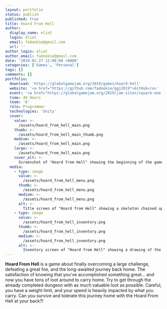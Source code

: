 ```yaml
---
layout: portfolio
status: publish
published: true
title: Hoard From Hell
author:
  display_name: eliot
  login: eliot
  email: fadookie@gmail.com
  url: ''
author_login: eliot
author_email: fadookie@gmail.com
date: '2019-01-27 12:00:00 +0000'
categories: ['Games', 'Personal']
tags: []
comments: []
portfolio:
  download: 'https://globalgamejam.org/2019/games/hoard-hell'
  website: '<a href="https://github.com/fadookie/ggj2019">GitHub</a>'
  event: '<a href="https://globalgamejam.org/2019/jam-sites/square-one-clubs">Global Game Jam Sacramento 2019</a>'
  time: 48 Hours
  team: '6'
  role: Programmer
  technologies: 'Unity'
  cover:
    value: >-
      /assets/hoard_from_hell_main.png
    thumb: >-
      /assets/hoard_from_hell_main_thumb.png
    medium: >-
      /assets/hoard_from_hell_main.png
    large: >-
      /assets/hoard_from_hell_main.png
    cover_alt: >-
      Screenshot of "Hoard from Hell" showing the beginning of the game where the final boss, a giant red demon has been slain. The corpses of a couple of his minions and lots of loot is strewn around the ground around the player, a man in armor with a shield and viking-style helmet.
  media:
    - type: image
      value: >-
        /assets/hoard_from_hell_menu.png 
      thumb: >-
        /assets/hoard_from_hell_menu.png 
      medium: >-
        /assets/hoard_from_hell_menu.png 
      alt: >-
        Title screen of "Hoard from Hell" showing a skeleton chained up to a stone wall. There are "Play" and "Quit" buttons.
    - type: image
      value: >-
        /assets/hoard_from_hell_inventory.png
      thumb: >-
        /assets/hoard_from_hell_inventory.png
      medium: >-
        /assets/hoard_from_hell_inventory.png
      alt: >-
        Inventory screen of "Hoard from Hell" showing a drawing of the player character "Monty Haul" and his equipment: armor, weapon, shield, and accessory. Other items shown: "Rubbish chestplate", "Diamond chestplate", "Small dagger", "Gilded dagger". There is also a trash bin. Each item has a weight displayed. "Drag items from the list into slots to equip or trash to drop."
---
```


**Hoard From Hell** is a game about finally overcoming a large challenge, defeating a great foe, and the long-awaited journey back home. The satisfaction of knowing that you've accomplished something great... and now you have tons of loot around to carry home. Try to get through the already completed dungeon with as much valuable loot as possible. Careful, you have a weight limit, and your speed is heavily impacted by what you carry. Can you survive and tolerate this journey home with the Hoard From Hell at your back?!

